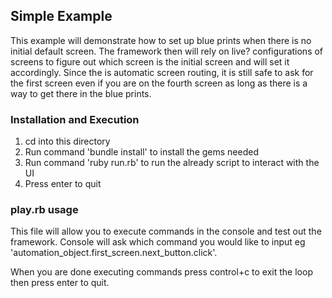 ## Simple Example

This example will demonstrate how to set up blue prints when there is no initial default screen.
The framework then will rely on live? configurations of screens to figure out which screen is the initial screen
and will set it accordingly.  Since the is automatic screen routing, it is still safe to ask for the first screen
even if you are on the fourth screen as long as there is a way to get there in the blue prints.

### Installation and Execution

1. cd into this directory
2. Run command 'bundle install' to install the gems needed
3. Run command 'ruby run.rb' to run the already script to interact with the UI
4. Press enter to quit

### play.rb usage

This file will allow you to execute commands in the console and test out the framework.  Console will ask which command
you would like to input eg 'automation_object.first_screen.next_button.click'.

When you are done executing commands press control+c to exit the loop then press enter to quit.
